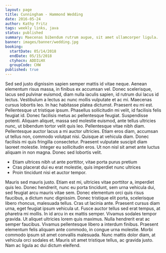 ```yaml
---
layout: page
title: Cunningham - Hammond Wedding
date: 2016-05-24
author: Kathy Fritz
tags: weekly links, java
status: published
summary: Maecenas bibendum rutrum augue, sit amet ullamcorper ligula.
banner: images/banner/wedding.jpg
booking:
  startDate: 05/14/2018
  endDate: 05/15/2018
  ctyhocn: ADDILHX
  groupCode: CHW
published: true
---
```

Sed sed justo dignissim sapien semper mattis id vitae neque. Aenean elementum risus massa, in finibus ex accumsan vel. Donec scelerisque, lacus sed pulvinar euismod, diam nulla iaculis sapien, id rutrum dui lacus id lectus. Vestibulum a lectus ac nunc mollis vulputate et ac mi. Maecenas cursus lobortis leo. In hac habitasse platea dictumst. Praesent eu mi est. Pellentesque ut tristique ipsum. Phasellus sollicitudin mi velit, id facilisis felis feugiat id. Donec facilisis metus ac pellentesque feugiat. Suspendisse potenti. Aliquam aliquet, massa sed molestie euismod, ante tellus ultricies nunc, ut bibendum tortor velit quis leo.
Pellentesque vitae nibh diam. Pellentesque auctor lacus a mi auctor ultricies. Etiam eros diam, accumsan ut tellus non, commodo volutpat nisi. Quisque at vehicula diam. Donec facilisis mi quis fringilla consectetur. Praesent vulputate suscipit diam laoreet molestie. Integer eu sollicitudin eros. Ut non nisl sit amet ante luctus aliquam in non magna. Donec sed lobortis velit.

* Etiam ultrices nibh ut ante porttitor, vitae porta purus pretium
* Cras placerat dui eu erat molestie, quis imperdiet nunc ultrices
* Proin tincidunt nisi et auctor tempor.

Mauris sed mauris justo. Etiam est mi, ultricies vitae porttitor a, imperdiet quis leo. Donec hendrerit, nunc eu porta tincidunt, sem urna vehicula dui, sed feugiat arcu mauris vitae sem. Donec elementum orci quis risus faucibus, a dictum nunc dignissim. Donec tristique elit porta, scelerisque libero rhoncus, malesuada tellus. Cras ut lacinia ante. Praesent cursus diam urna, eget feugiat ipsum vehicula ut. Fusce auctor tellus sed erat tempus, at pharetra mi mollis. In id arcu in ex mattis semper. Vivamus sodales tempor gravida.
Ut aliquet ultricies lorem quis maximus. Nulla hendrerit erat ac semper faucibus. Vivamus pellentesque libero a interdum finibus. Praesent elementum felis aliquam ante commodo, in congue urna molestie. Morbi commodo ipsum sit amet convallis malesuada. Nunc mattis dolor diam, at vehicula orci sodales et. Mauris sit amet tristique tellus, ac gravida justo. Nam ac ligula ac dui dictum eleifend.
